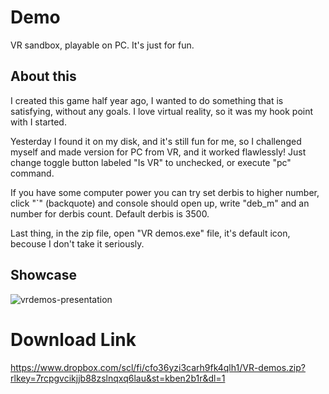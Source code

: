 # Demo
VR sandbox, playable on PC. It's just for fun.

## About this
I created this game half year ago, I wanted to do something that is satisfying, without any goals. I love virtual reality, so it was my hook point with I started.

Yesterday I found it on my disk, and it's still fun for me, so I challenged myself and made version for PC from VR, and it worked flawlessly! Just change toggle button labeled "Is VR" to unchecked, or execute "pc" command.

If you have some computer power you can try set derbis to higher number, click "`" (backquote) and console should open up, write "deb_m" and an number for derbis count. Default derbis is 3500.

Last thing, in the zip file, open "VR demos.exe" file, it's default icon, becouse I don't take it seriously.

## Showcase
![vrdemos-presentation](https://github-production-user-asset-6210df.s3.amazonaws.com/135340856/367335554-7be2e002-d777-4953-bfc6-17d7cfff2ffd.gif?X-Amz-Algorithm=AWS4-HMAC-SHA256&X-Amz-Credential=AKIAVCODYLSA53PQK4ZA%2F20240913%2Fus-east-1%2Fs3%2Faws4_request&X-Amz-Date=20240913T143154Z&X-Amz-Expires=300&X-Amz-Signature=07ae81c0f34e758bcfac3ed9e8e798836bc363e419ba67a3a203554d27d96546&X-Amz-SignedHeaders=host&actor_id=135340856&key_id=0&repo_id=856593999)


# Download Link
https://www.dropbox.com/scl/fi/cfo36yzi3carh9fk4qlh1/VR-demos.zip?rlkey=7rcpgvcikjjb88zslnqxq6lau&st=kben2b1r&dl=1
